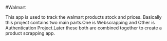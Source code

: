#Walmart

This app is used to track the walmart products stock and prices.
Basically this project contains two main parts.One is Webscrapping and Other is Authentication Project.Later these both are combined together to create a product scrapping app.